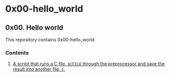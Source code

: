 # 0x00-hello_world

## 0x00. Hello world

This repository contains 0x00-hello_world

### Contents

1. [A script that runs a C file, ```$CFILE``` through the preprocessor and save the result into another file, ```C```.](https://github.com/IanoNjuguna/alx-low_level_programming/blob/main/0x00-hello_world/0-preprocessor)
